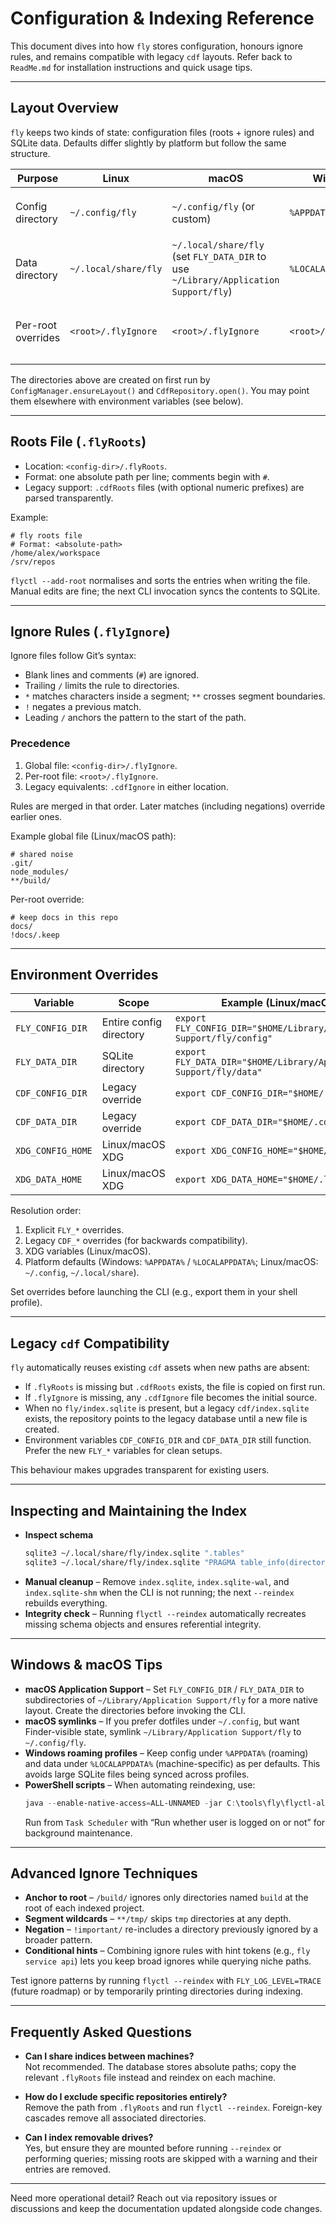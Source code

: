 # Configuration & Indexing Reference

This document dives into how `fly` stores configuration, honours ignore rules, and remains compatible with legacy `cdf` layouts. Refer back to `ReadMe.md` for installation instructions and quick usage tips.

---

## Layout Overview

`fly` keeps two kinds of state: configuration files (roots + ignore rules) and SQLite data. Defaults differ slightly by platform but follow the same structure.

| Purpose | Linux | macOS | Windows | Notes |
|---------|-------|-------|---------|-------|
| Config directory | `~/.config/fly` | `~/.config/fly` (or custom) | `%APPDATA%\fly` | Holds `.flyRoots` and `.flyIgnore`. |
| Data directory | `~/.local/share/fly` | `~/.local/share/fly` (set `FLY_DATA_DIR` to use `~/Library/Application Support/fly`) | `%LOCALAPPDATA%\fly` | Stores `index.sqlite` and WAL companions. |
| Per-root overrides | `<root>/.flyIgnore` | `<root>/.flyIgnore` | `<root>/.flyIgnore` | Gitignore semantics; `.cdfIgnore` still honoured. |

The directories above are created on first run by `ConfigManager.ensureLayout()` and `CdfRepository.open()`. You may point them elsewhere with environment variables (see below).

---

## Roots File (`.flyRoots`)

- Location: `<config-dir>/.flyRoots`.
- Format: one absolute path per line; comments begin with `#`.
- Legacy support: `.cdfRoots` files (with optional numeric prefixes) are parsed transparently.

Example:

```
# fly roots file
# Format: <absolute-path>
/home/alex/workspace
/srv/repos
```

`flyctl --add-root` normalises and sorts the entries when writing the file. Manual edits are fine; the next CLI invocation syncs the contents to SQLite.

---

## Ignore Rules (`.flyIgnore`)

Ignore files follow Git’s syntax:

- Blank lines and comments (`#`) are ignored.
- Trailing `/` limits the rule to directories.
- `*` matches characters inside a segment; `**` crosses segment boundaries.
- `!` negates a previous match.
- Leading `/` anchors the pattern to the start of the path.

### Precedence

1. Global file: `<config-dir>/.flyIgnore`.
2. Per-root file: `<root>/.flyIgnore`.
3. Legacy equivalents: `.cdfIgnore` in either location.

Rules are merged in that order. Later matches (including negations) override earlier ones.

Example global file (Linux/macOS path):

```
# shared noise
.git/
node_modules/
**/build/
```

Per-root override:

```
# keep docs in this repo
docs/
!docs/.keep
```

---

## Environment Overrides

| Variable | Scope | Example (Linux/macOS) | Example (Windows) |
|----------|-------|-----------------------|-------------------|
| `FLY_CONFIG_DIR` | Entire config directory | `export FLY_CONFIG_DIR="$HOME/Library/Application Support/fly/config"` | `$env:FLY_CONFIG_DIR = "$env:APPDATA\fly-config"` |
| `FLY_DATA_DIR` | SQLite directory | `export FLY_DATA_DIR="$HOME/Library/Application Support/fly/data"` | `$env:FLY_DATA_DIR = "$env:LOCALAPPDATA\fly-data"` |
| `CDF_CONFIG_DIR` | Legacy override | `export CDF_CONFIG_DIR="$HOME/.cdf-config"` | `$env:CDF_CONFIG_DIR = "$env:APPDATA\cdf"` |
| `CDF_DATA_DIR` | Legacy override | `export CDF_DATA_DIR="$HOME/.cdf-data"` | `$env:CDF_DATA_DIR = "$env:LOCALAPPDATA\cdf"` |
| `XDG_CONFIG_HOME` | Linux/macOS XDG | `export XDG_CONFIG_HOME="$HOME/.config"` | n/a |
| `XDG_DATA_HOME` | Linux/macOS XDG | `export XDG_DATA_HOME="$HOME/.local/share"` | n/a |

Resolution order:

1. Explicit `FLY_*` overrides.
2. Legacy `CDF_*` overrides (for backwards compatibility).
3. XDG variables (Linux/macOS).
4. Platform defaults (Windows: `%APPDATA%` / `%LOCALAPPDATA%`; Linux/macOS: `~/.config`, `~/.local/share`).

Set overrides before launching the CLI (e.g., export them in your shell profile).

---

## Legacy `cdf` Compatibility

`fly` automatically reuses existing `cdf` assets when new paths are absent:

- If `.flyRoots` is missing but `.cdfRoots` exists, the file is copied on first run.
- If `.flyIgnore` is missing, any `.cdfIgnore` file becomes the initial source.
- When no `fly/index.sqlite` is present, but a legacy `cdf/index.sqlite` exists, the repository points to the legacy database until a new file is created.
- Environment variables `CDF_CONFIG_DIR` and `CDF_DATA_DIR` still function. Prefer the new `FLY_*` variables for clean setups.

This behaviour makes upgrades transparent for existing users.

---

## Inspecting and Maintaining the Index

- **Inspect schema**
  ```bash
  sqlite3 ~/.local/share/fly/index.sqlite ".tables"
  sqlite3 ~/.local/share/fly/index.sqlite "PRAGMA table_info(directories);"
  ```
- **Manual cleanup** – Remove `index.sqlite`, `index.sqlite-wal`, and `index.sqlite-shm` when the CLI is not running; the next `--reindex` rebuilds everything.
- **Integrity check** – Running `flyctl --reindex` automatically recreates missing schema objects and ensures referential integrity.

---

## Windows & macOS Tips

- **macOS Application Support** – Set `FLY_CONFIG_DIR` / `FLY_DATA_DIR` to subdirectories of `~/Library/Application Support/fly` for a more native layout. Create the directories before invoking the CLI.
- **macOS symlinks** – If you prefer dotfiles under `~/.config`, but want Finder-visible state, symlink `~/Library/Application Support/fly` to `~/.config/fly`.
- **Windows roaming profiles** – Keep config under `%APPDATA%` (roaming) and data under `%LOCALAPPDATA%` (machine-specific) as per defaults. This avoids large SQLite files being synced across profiles.
- **PowerShell scripts** – When automating reindexing, use:
  ```powershell
  java --enable-native-access=ALL-UNNAMED -jar C:\tools\fly\flyctl-all.jar --reindex
  ```
  Run from `Task Scheduler` with “Run whether user is logged on or not” for background maintenance.

---

## Advanced Ignore Techniques

- **Anchor to root** – `/build/` ignores only directories named `build` at the root of each indexed project.
- **Segment wildcards** – `**/tmp/` skips `tmp` directories at any depth.
- **Negation** – `!important/` re-includes a directory previously ignored by a broader pattern.
- **Conditional hints** – Combining ignore rules with hint tokens (e.g., `fly service api`) lets you keep broad ignores while querying niche paths.

Test ignore patterns by running `flyctl --reindex` with `FLY_LOG_LEVEL=TRACE` (future roadmap) or by temporarily printing directories during indexing.

---

## Frequently Asked Questions

- **Can I share indices between machines?**  
  Not recommended. The database stores absolute paths; copy the relevant `.flyRoots` file instead and reindex on each machine.

- **How do I exclude specific repositories entirely?**  
  Remove the path from `.flyRoots` and run `flyctl --reindex`. Foreign-key cascades remove all associated directories.

- **Can I index removable drives?**  
  Yes, but ensure they are mounted before running `--reindex` or performing queries; missing roots are skipped with a warning and their entries are removed.

---

Need more operational detail? Reach out via repository issues or discussions and keep the documentation updated alongside code changes.
